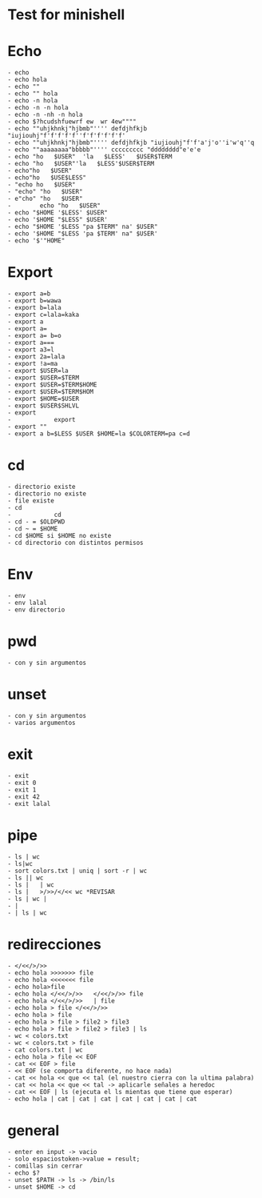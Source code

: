 # Test for minishell

# Echo
    - echo
    - echo hola
    - echo ""
    - echo "" hola
    - echo -n hola
    - echo -n -n hola
    - echo -n -nh -n hola
    - echo $?hcudshfuewrf ew  wr 4ew""""
    - echo ""uhjkhnkj"hjbmb"'''' defdjhfkjb "iujiouhj"f'f'f'f'f''f'f'f'f'f'f'
    - echo ""uhjkhnkj"hjbmb"'''' defdjhfkjb "iujiouhj"f'f'a'j'o''i'w'q''q
    - echo ""aaaaaaaa"bbbbb"'''' ccccccccc "dddddddd"e'e'e
    - echo "ho   $USER"  'la   $LESS'   $USER$TERM
    - echo "ho   $USER"'la   $LESS'$USER$TERM
    - echo"ho   $USER"
    - echo"ho   $USE$LESS"
    - "echo ho   $USER"
    - "echo" "ho   $USER"
    - e"cho" "ho   $USER"
    -        echo "ho   $USER"
    - echo "$HOME '$LESS' $USER"
    - echo '$HOME "$LESS" $USER'
    - echo "$HOME '$LESS "pa $TERM" na' $USER"
    - echo '$HOME "$LESS 'pa $TERM' na" $USER'
    - echo '$'"HOME"

# Export
    - export a=b
    - export b=wawa
    - export b=lala
    - export c=lala=kaka
    - export a
    - export a=
    - export a= b=o
    - export a===
    - export a3=l
    - export 2a=lala
    - export !a=ma
    - export $USER=la
    - export $USER=$TERM
    - export $USER=$TERM$HOME
    - export $USER=$TERM$HOM
    - export $HOME=$USER
    - export $USER$SHLVL
    - export
    -            export
    - export ""
    - export a b=$LESS $USER $HOME=la $COLORTERM=pa c=d

# cd
    - directorio existe
    - directorio no existe
    - file existe
    - cd
    -            cd
    - cd - = $OLDPWD
    - cd ~ = $HOME
    - cd $HOME si $HOME no existe
    - cd directorio con distintos permisos

# Env
    - env
    - env lalal
    - env directorio

# pwd
    - con y sin argumentos

# unset
    - con y sin argumentos
    - varios argumentos

# exit 
    - exit
    - exit 0
    - exit 1
    - exit 42
    - exit lalal

# pipe
    - ls | wc
    - ls|wc
    - sort colors.txt | uniq | sort -r | wc
    - ls || wc
    - ls |   | wc
    - ls |   >/>>/</<< wc *REVISAR
    - ls | wc |
    - |
    - | ls | wc

# redirecciones
    - </<</>/>>
    - echo hola >>>>>>> file
    - echo hola <<<<<<< file
    - echo hola>file
    - echo hola </<</>/>>   </<</>/>> file
    - echo hola </<</>/>>   | file
    - echo hola > file </<</>/>>
    - echo hola > file
    - echo hola > file > file2 > file3
    - echo hola > file > file2 > file3 | ls
    - wc < colors.txt
    - wc < colors.txt > file
    - cat colors.txt | wc
    - echo hola > file << EOF
    - cat << EOF > file
    - << EOF (se comporta diferente, no hace nada)
    - cat << hola << que << tal (el nuestro cierra con la ultima palabra)
    - cat << hola << que << tal -> aplicarle señales a heredoc
    - cat << EOF | ls (ejecuta el ls mientas que tiene que esperar)
    - echo hola | cat | cat | cat | cat | cat | cat | cat

# general
    - enter en input -> vacio
    - solo espaciostoken->value = result;
    - comillas sin cerrar
    - echo $?
    - unset $PATH -> ls -> /bin/ls
    - unset $HOME -> cd